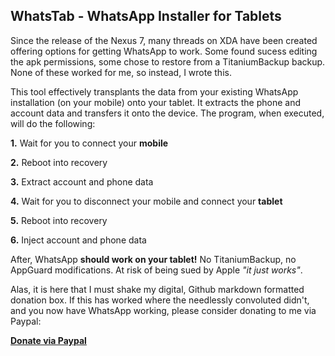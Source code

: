 WhatsTab - WhatsApp Installer for Tablets
-------------------------------------------
Since the release of the Nexus 7, many threads on XDA have been created offering options for getting WhatsApp to work. Some found sucess editing the apk permissions, some chose to restore from a TitaniumBackup backup. None of these worked for me, so instead, I wrote this.


This tool effectively transplants the data from your existing WhatsApp installation (on your mobile) onto your tablet. It extracts the phone and account data and transfers it onto the device. The program, when executed, will do the following:


**1.**	Wait for you to connect your **mobile**

**2.**	Reboot into recovery

**3.**	Extract account and phone data

**4.**	Wait for you to disconnect your mobile and connect your **tablet**

**5.**	Reboot into recovery

**6.**	Inject account and phone data

After, WhatsApp **should work on your tablet!** No TitaniumBackup, no AppGuard modifications. At risk of being sued by Apple *"it just works"*.


Alas, it is here that I must shake my digital, Github markdown formatted donation box. If this has worked where the needlessly convoluted didn't, and you now have WhatsApp working, please consider donating to me via Paypal:

**[Donate via Paypal](https://www.paypal.com)**